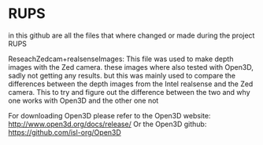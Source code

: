 # RUPS
in this github are all the files that where changed or made during the project RUPS

ReseachZedcam+realsenseImages:
This file was used to make depth images with the Zed camera. 
these images where also tested with Open3D, sadly not getting any results.
but this was mainly used to compare the differences between the depth images from the Intel realsense and the Zed camera.
This to try and figure out the difference between the two and why one works with Open3D and the other one not

For downloading Open3D please refer to the Open3D website:
http://www.open3d.org/docs/release/
Or the Open3D github:
https://github.com/isl-org/Open3D
